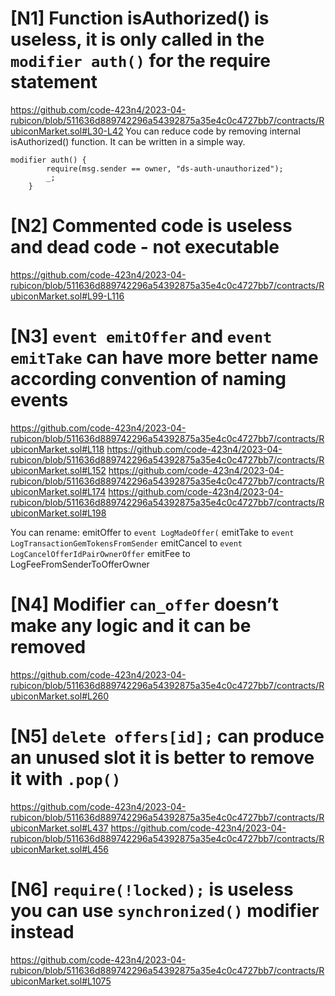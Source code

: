 # [N1] Function isAuthorized() is useless, it is only called in the `modifier auth()` for the require statement

https://github.com/code-423n4/2023-04-rubicon/blob/511636d889742296a54392875a35e4c0c4727bb7/contracts/RubiconMarket.sol#L30-L42 
You can reduce code by removing internal isAuthorized() function. It can be written in a simple way.

```solidity
modifier auth() {
        require(msg.sender == owner, "ds-auth-unauthorized");
        _;
    }
```


# [N2] Commented code is useless and dead code - not executable
https://github.com/code-423n4/2023-04-rubicon/blob/511636d889742296a54392875a35e4c0c4727bb7/contracts/RubiconMarket.sol#L99-L116


# [N3] `event emitOffer` and `event emitTake` can have more better name according convention of naming events

https://github.com/code-423n4/2023-04-rubicon/blob/511636d889742296a54392875a35e4c0c4727bb7/contracts/RubiconMarket.sol#L118 
https://github.com/code-423n4/2023-04-rubicon/blob/511636d889742296a54392875a35e4c0c4727bb7/contracts/RubiconMarket.sol#L152 
https://github.com/code-423n4/2023-04-rubicon/blob/511636d889742296a54392875a35e4c0c4727bb7/contracts/RubiconMarket.sol#L174 
https://github.com/code-423n4/2023-04-rubicon/blob/511636d889742296a54392875a35e4c0c4727bb7/contracts/RubiconMarket.sol#L198 

You can rename:
 emitOffer to `event LogMadeOffer(`
  emitTake to `event LogTransactionGemTokensFromSender`
emitCancel to `event LogCancelOfferIdPairOwnerOffer`
emitFee to LogFeeFromSenderToOfferOwner

# [N4] Modifier `can_offer` doesn’t make  any logic and it can be removed
https://github.com/code-423n4/2023-04-rubicon/blob/511636d889742296a54392875a35e4c0c4727bb7/contracts/RubiconMarket.sol#L260 

# [N5] `delete offers[id];` can produce an unused slot it is better to remove it with `.pop()`
 https://github.com/code-423n4/2023-04-rubicon/blob/511636d889742296a54392875a35e4c0c4727bb7/contracts/RubiconMarket.sol#L437 
https://github.com/code-423n4/2023-04-rubicon/blob/511636d889742296a54392875a35e4c0c4727bb7/contracts/RubiconMarket.sol#L456  

# [N6] `require(!locked);` is useless you can use `synchronized()` modifier instead
https://github.com/code-423n4/2023-04-rubicon/blob/511636d889742296a54392875a35e4c0c4727bb7/contracts/RubiconMarket.sol#L1075 